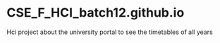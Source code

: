 # CSE_F_HCI_batch12.github.io
Hci project about the university portal to see the timetables of all years
